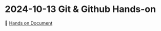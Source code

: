 # 2024-10-13 Git & Github Hands-on

:page_with_curl: [Hands on Document](https://creative-fall-983.notion.site/git-11ac2b31834880dc9f9ecb29e410b403)